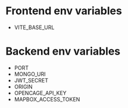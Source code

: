 # Frontend env variables
+ VITE_BASE_URL

# Backend env variables
 + PORT
 + MONGO_URI
 + JWT_SECRET
 + ORIGIN
 + OPENCAGE_API_KEY
 + MAPBOX_ACCESS_TOKEN
